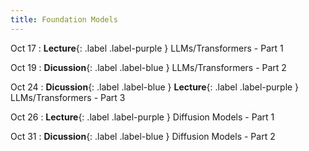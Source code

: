 ```yaml
---
title: Foundation Models
---
```


Oct 17
: **Lecture**{: .label .label-purple } LLMs/Transformers - Part 1

Oct 19
: **Dicussion**{: .label .label-blue } LLMs/Transformers - Part 2

Oct 24
: **Dicussion**{: .label .label-blue } **Lecture**{: .label .label-purple } LLMs/Transformers - Part 3

Oct 26
: **Lecture**{: .label .label-purple } Diffusion Models - Part 1

Oct 31
: **Dicussion**{: .label .label-blue } Diffusion Models - Part 2
